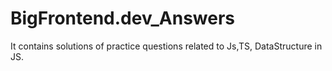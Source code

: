 # BigFrontend.dev_Answers
It contains solutions of practice questions related to Js,TS, DataStructure in JS.

